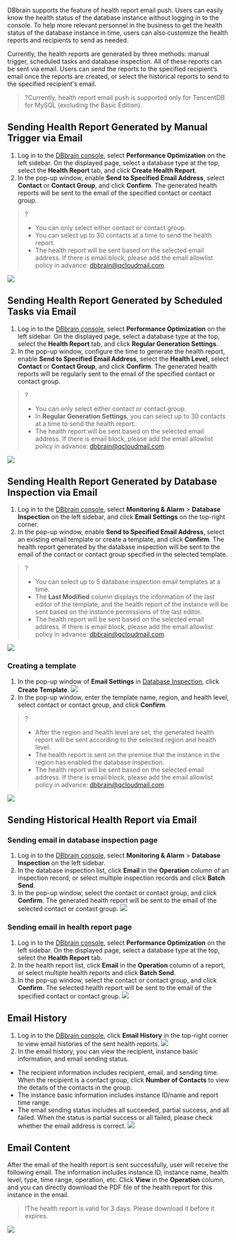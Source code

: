 DBbrain supports the feature of health report email push. Users can easily know the health status of the database instance without logging in to the console.
To help more relevant personnel in the business to get the health status of the database instance in time, users can also customize the health reports and recipients to send as needed.

Currently, the health reports are generated by three methods: manual trigger, scheduled tasks and database inspection. All of these reports can be sent via email. Users can send the reports to the specified recipient’s email once the reports are created, or select the historical reports to send to the specified recipient's email.

>?Currently, health report email push is supported only for TencentDB for MySQL (excluding the Basic Edition).

<span id = "sdcfjkbgyjts"></span>
## Sending Health Report Generated by Manual Trigger via Email
1. Log in to the [DBbrain console](https://console.cloud.tencent.com/dbbrain/analysis), select **Performance Optimization** on the left sidebar. On the displayed page, select a database type at the top, select the **Health Report** tab, and click **Create Health Report**.
2. In the pop-up window, enable **Send to Specified Email Address**, select **Contact** or **Contact Group**, and click **Confirm**. The generated health reports will be sent to the email of the specified contact or contact group.
>?
>
>- You can only select either contact or contact group.
>- You can select up to 30 contacts at a time to send the health report.
>- The health report will be sent based on the selected email address. If there is email block, please add the email allowlist policy in advance: dbbrain@qcloudmail.com.
>
![](https://main.qcloudimg.com/raw/b37660fc512d364960b1562c7c9e2e40.png)

<span id = "jhrwjkbgyjts"></span>
## Sending Health Report Generated by Scheduled Tasks via Email
1. Log in to the [DBbrain console](https://console.cloud.tencent.com/dbbrain/analysis), select **Performance Optimization** on the left sidebar. On the displayed page, select a database type at the top, select the **Health Report** tab, and click **Regular Generation Settings**.
2. In the pop-up window, configure the time to generate the health report, enable **Send to Specified Email Address**, select the **Health Level**, select **Contact** or **Contact Group**, and click **Confirm**. The generated health reports will be regularly sent to the email of the specified contact or contact group.
>?
>- You can only select either contact or contact group.
>- In **Regular Generation Settings**, you can select up to 30 contacts at a time to send the health report.
>- The health report will be sent based on the selected email address. If there is email block, please add the email allowlist policy in advance: dbbrain@qcloudmail.com.
> 
![](https://main.qcloudimg.com/raw/56bdd933369e136bd1ebff2848089e76.png)


<span id = "sjkxjjkbgyjts"></span>
## Sending Health Report Generated by Database Inspection via Email
1. Log in to the [DBbrain console](https://console.cloud.tencent.com/dbbrain/patrol), select **Monitoring & Alarm** > **Database Inspection** on the left sidebar, and click **Email Settings** on the top-right corner.
2. In the pop-up window, enable **Send to Specified Email Address**, select an existing email template or create a template, and click **Confirm**. The health report generated by the database inspection will be sent to the email of the contact or contact group specified in the selected template.
>?
>- You can select up to 5 database inspection email templates at a time.
>- The **Last Modified** column displays the information of the last editor of the template, and the health report of the instance will be sent based on the instance permissions of the last editor.
>- The health report will be sent based on the selected email address. If there is email block, please add the email allowlist policy in advance: dbbrain@qcloudmail.com.
>
![](https://main.qcloudimg.com/raw/371157844bc7cc2d2fe43897f3fe9c75.png)

### Creating a template
1. In the pop-up window of **Email Settings** in [Database Inspection](#sjkxjjkbgyjts), click **Create Template**.
![](https://main.qcloudimg.com/raw/93d07b5e14b3913678d681d3fa9655e3.png)
2. In the pop-up window, enter the template name, region, and health level, select contact or contact group, and click **Confirm**.
>?
>- After the region and health level are set, the generated health report will be sent according to the selected region and health level.
>- The health report is sent on the premise that the instance in the region has enabled the database inspection.
>- The health report will be sent based on the selected email address. If there is email block, please add the email allowlist policy in advance: dbbrain@qcloudmail.com.
>
![](https://main.qcloudimg.com/raw/95c9877ce54b9f188358258ab1cda81b.png)

<span id = "lsjkbgyjts"></span>
## Sending Historical Health Report via Email

<span id = "sjkxjymts"></span>
### Sending email in database inspection page
1. Log in to the [DBbrain console](https://console.cloud.tencent.com/dbbrain/patrol), select **Monitoring & Alarm** > **Database Inspection** on the left sidebar.
2. In the database inspection list, click **Email** in the **Operation** column of an inspection record, or select multiple inspection records and click **Batch Send**.
3. In the pop-up window, select the contact or contact group, and click **Confirm**. The generated health report will be sent to the email of the selected contact or contact group.
![](https://main.qcloudimg.com/raw/5bba5e80fc67f47dfbbd9ada0dcdd94e.png)

<span id = "jkbgymts"></span>
### Sending email in health report page
1. Log in to the [DBbrain console](https://console.cloud.tencent.com/dbbrain/performance/health), select **Performance Optimization** on the left sidebar. On the displayed page, select a database type at the top, select the **Health Report** tab.
2. In the health report list, click **Email** in the **Operation** column of a report, or select multiple health reports and click **Batch Send**.
3. In the pop-up window, select the contact or contact group, and click **Confirm**. The selected health report will be sent to the email of the specified contact or contact group.
![](https://main.qcloudimg.com/raw/d103097ceac62710cef5aea327048bb1.png)

## Email History
1. Log in to the [DBbrain console](https://console.cloud.tencent.com/dbbrain/analysis), click **Email History** in the top-right corner to view email histories of the sent health reports.
![](https://main.qcloudimg.com/raw/02c484ece54dea336625b42c9112c271.png)
2. In the email history, you can view the recipient, instance basic information, and email sending status.
 - The recipient information includes recipient, email, and sending time. When the recipient is a contact group, click **Number of Contacts** to view the details of the contacts in the group.
 - The instance basic information includes instance ID/name and report time range.
 - The email sending status includes all succeeded, partial success, and all failed. When the status is partial success or all failed, please check whether the email address is correct.
![](https://main.qcloudimg.com/raw/4d54eadb6eddb6bea3abaebdda8510d0.png)

## Email Content
After the email of the health report is sent successfully, user will receive the following email. The information includes instance ID, instance name, health level, type, time range, operation, etc. Click **View** in the **Operation** column, and you can directly download the PDF file of the health report for this instance in the email.
>!The health report is valid for 3 days. Please download it before it expires.
>
![](https://main.qcloudimg.com/raw/efed614e697f0de638a287242cce2a95.png)

